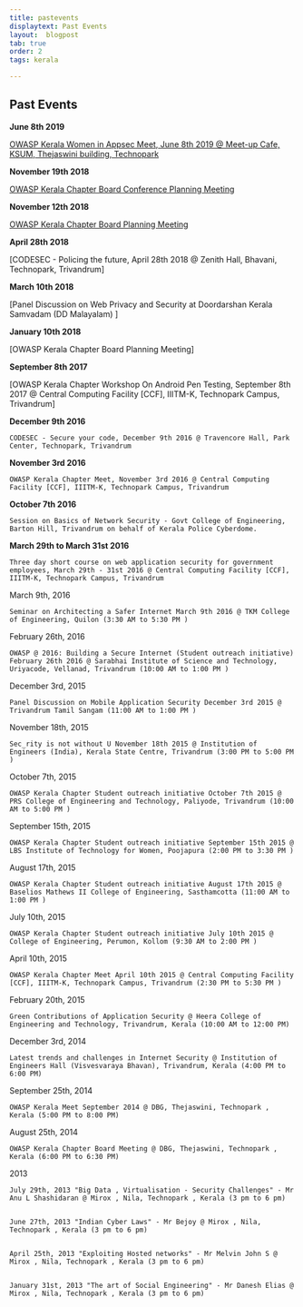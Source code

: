 ```yaml
---
title: pastevents
displaytext: Past Events
layout:  blogpost
tab: true
order: 2
tags: kerala

---
```


## Past Events

**June 8th 2019**

[OWASP Kerala Women in Appsec Meet, June 8th 2019 @ Meet-up Cafe, KSUM, Thejaswini building, Technopark](june2019)

**November 19th 2018**

[OWASP Kerala Chapter Board Conference Planning Meeting]()

**November 12th 2018**

[OWASP Kerala Chapter Board Planning Meeting]() 

**April 28th 2018**

[CODESEC - Policing the future, April 28th 2018 @ Zenith Hall, Bhavani, Technopark, Trivandrum]

**March 10th 2018**

[Panel Discussion on Web Privacy and Security at Doordarshan Kerala Samvadam (DD Malayalam) ]

**January 10th 2018**

[OWASP Kerala Chapter Board Planning Meeting]

**September 8th 2017**

[OWASP Kerala Chapter Workshop On Android Pen Testing, September 8th 2017 @ Central Computing Facility [CCF], IIITM-K, Technopark Campus, Trivandrum]

**December 9th 2016**

    CODESEC - Secure your code, December 9th 2016 @ Travencore Hall, Park Center, Technopark, Trivandrum

**November 3rd 2016**

    OWASP Kerala Chapter Meet, November 3rd 2016 @ Central Computing Facility [CCF], IIITM-K, Technopark Campus, Trivandrum

**October 7th 2016**

    Session on Basics of Network Security - Govt College of Engineering, Barton Hill, Trivandrum on behalf of Kerala Police Cyberdome.

**March 29th to March 31st 2016**

    Three day short course on web application security for government employees, March 29th - 31st 2016 @ Central Computing Facility [CCF], IIITM-K, Technopark Campus, Trivandrum

March 9th, 2016

    Seminar on Architecting a Safer Internet March 9th 2016 @ TKM College of Engineering, Quilon (3:30 AM to 5:30 PM )

February 26th, 2016

    OWASP @ 2016: Building a Secure Internet (Student outreach initiative) February 26th 2016 @ Sarabhai Institute of Science and Technology, Uriyacode, Vellanad, Trivandrum (10:00 AM to 1:00 PM )

December 3rd, 2015

    Panel Discussion on Mobile Application Security December 3rd 2015 @ Trivandrum Tamil Sangam (11:00 AM to 1:00 PM )

November 18th, 2015

    Sec_rity is not without U November 18th 2015 @ Institution of Engineers (India), Kerala State Centre, Trivandrum (3:00 PM to 5:00 PM )

October 7th, 2015

    OWASP Kerala Chapter Student outreach initiative October 7th 2015 @ PRS College of Engineering and Technology, Paliyode, Trivandrum (10:00 AM to 5:00 PM )

September 15th, 2015

    OWASP Kerala Chapter Student outreach initiative September 15th 2015 @ LBS Institute of Technology for Women, Poojapura (2:00 PM to 3:30 PM )

August 17th, 2015

    OWASP Kerala Chapter Student outreach initiative August 17th 2015 @ Baselios Mathews II College of Engineering, Sasthamcotta (11:00 AM to 1:00 PM )

July 10th, 2015

    OWASP Kerala Chapter Student outreach initiative July 10th 2015 @ College of Engineering, Perumon, Kollom (9:30 AM to 2:00 PM )

April 10th, 2015

    OWASP Kerala Chapter Meet April 10th 2015 @ Central Computing Facility [CCF], IIITM-K, Technopark Campus, Trivandrum (2:30 PM to 5:30 PM )

February 20th, 2015

    Green Contributions of Application Security @ Heera College of Engineering and Technology, Trivandrum, Kerala (10:00 AM to 12:00 PM)

December 3rd, 2014

    Latest trends and challenges in Internet Security @ Institution of Engineers Hall (Visvesvaraya Bhavan), Trivandrum, Kerala (4:00 PM to 6:00 PM)

September 25th, 2014

    OWASP Kerala Meet September 2014 @ DBG, Thejaswini, Technopark , Kerala (5:00 PM to 8:00 PM)

August 25th, 2014

    OWASP Kerala Chapter Board Meeting @ DBG, Thejaswini, Technopark , Kerala (6:00 PM to 6:30 PM)

2013

    July 29th, 2013 "Big Data , Virtualisation - Security Challenges" - Mr Anu L Shashidaran @ Mirox , Nila, Technopark , Kerala (3 pm to 6 pm)


    June 27th, 2013 "Indian Cyber Laws" - Mr Bejoy @ Mirox , Nila, Technopark , Kerala (3 pm to 6 pm)


    April 25th, 2013 "Exploiting Hosted networks" - Mr Melvin John S @ Mirox , Nila, Technopark , Kerala (3 pm to 6 pm)


    January 31st, 2013 "The art of Social Engineering" - Mr Danesh Elias @ Mirox , Nila, Technopark , Kerala (3 pm to 6 pm)
